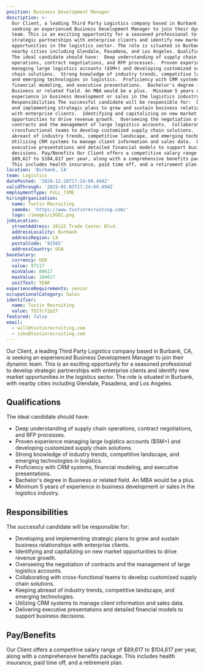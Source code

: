 ```yaml
---
position: Business Development Manager
description: >-
  Our Client, a leading Third Party Logistics company based in Burbank, CA, is
  seeking an experienced Business Development Manager to join their dynamic
  team. This is an exciting opportunity for a seasoned professional to develop
  strategic partnerships with enterprise clients and identify new market
  opportunities in the logistics sector. The role is situated in Burbank, with
  nearby cities including Glendale, Pasadena, and Los Angeles. Qualifications
  The ideal candidate should have:  Deep understanding of supply chain
  operations, contract negotiations, and RFP processes.  Proven experience
  managing large logistics accounts ($5M+) and developing customized supply
  chain solutions.  Strong knowledge of industry trends, competitive landscape,
  and emerging technologies in logistics.  Proficiency with CRM systems,
  financial modeling, and executive presentations.  Bachelor's degree in
  Business or related field. An MBA would be a plus.  Minimum 5 years of
  experience in business development or sales in the logistics industry.
  Responsibilities The successful candidate will be responsible for:  Developing
  and implementing strategic plans to grow and sustain business relationships
  with enterprise clients.  Identifying and capitalizing on new market
  opportunities to drive revenue growth.  Overseeing the negotiation of
  contracts and the management of large logistics accounts.  Collaborating with
  crossfunctional teams to develop customized supply chain solutions.  Keeping
  abreast of industry trends, competitive landscape, and emerging technologies. 
  Utilizing CRM systems to manage client information and sales data.  Delivering
  executive presentations and detailed financial models to support business
  decisions. Pay/Benefits Our Client offers a competitive salary range of
  $89,617 to $104,617 per year, along with a comprehensive benefits package.
  This includes health insurance, paid time off, and a retirement plan.
location: 'Burbank, CA'
team: Logistics
datePosted: '2024-12-26T17:24:09.494Z'
validThrough: '2025-02-03T17:24:09.494Z'
employmentType: FULL_TIME
hiringOrganization:
  name: Tustin Recruiting
  sameAs: 'https://www.tustinrecruiting.com/'
  logo: /images/LOGO1.png
jobLocation:
  streetAddress: 10122 Trade Center Blvd.
  addressLocality: Burbank
  addressRegion: CA
  postalCode: '91502'
  addressCountry: USA
baseSalary:
  currency: USD
  value: 97117
  minValue: 89617
  maxValue: 104617
  unitText: YEAR
experienceRequirements: senior
occupationalCategory: Sales
identifier:
  name: Tustin Recruiting
  value: TUSTcf2p27
featured: false
email:
  - will@tustinrecruiting.com
  - john@tustinrecruiting.com
---
```




Our Client, a leading Third Party Logistics company based in Burbank, CA, is seeking an experienced Business Development Manager to join their dynamic team. This is an exciting opportunity for a seasoned professional to develop strategic partnerships with enterprise clients and identify new market opportunities in the logistics sector. The role is situated in Burbank, with nearby cities including Glendale, Pasadena, and Los Angeles.

## Qualifications

The ideal candidate should have:

- Deep understanding of supply chain operations, contract negotiations, and RFP processes.
- Proven experience managing large logistics accounts ($5M+) and developing customized supply chain solutions.
- Strong knowledge of industry trends, competitive landscape, and emerging technologies in logistics.
- Proficiency with CRM systems, financial modeling, and executive presentations.
- Bachelor's degree in Business or related field. An MBA would be a plus.
- Minimum 5 years of experience in business development or sales in the logistics industry.

## Responsibilities

The successful candidate will be responsible for:

- Developing and implementing strategic plans to grow and sustain business relationships with enterprise clients.
- Identifying and capitalizing on new market opportunities to drive revenue growth.
- Overseeing the negotiation of contracts and the management of large logistics accounts.
- Collaborating with cross-functional teams to develop customized supply chain solutions.
- Keeping abreast of industry trends, competitive landscape, and emerging technologies.
- Utilizing CRM systems to manage client information and sales data.
- Delivering executive presentations and detailed financial models to support business decisions.

## Pay/Benefits

Our Client offers a competitive salary range of $89,617 to $104,617 per year, along with a comprehensive benefits package. This includes health insurance, paid time off, and a retirement plan.
